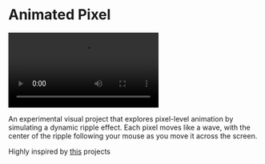 # Animated Pixel

![Preview](./preview.mp4)

An experimental visual project that explores pixel-level animation by simulating a dynamic ripple effect. Each pixel moves like a wave, with the center of the ripple following your mouse as you move it across the screen.

Highly inspired by [this](https://openprocessing.org/sketch/2355052) projects
